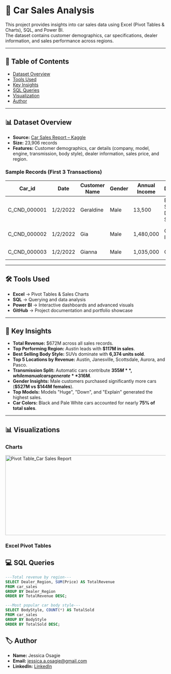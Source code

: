 # 🚗 Car Sales Analysis

This project provides insights into car sales data using Excel (Pivot Tables & Charts), SQL, and Power BI.  
The dataset contains customer demographics, car specifications, dealer information, and sales performance across regions.

---

## 📑 Table of Contents
- [Dataset Overview](#-dataset-overview)
- [Tools Used](#-tools-used)
- [Key Insights](#-key-insights)
- [SQL Queries](#-sql-queries)
- [Visualization](#-visualization)
- [Author](#-author)

---

## 📊 Dataset Overview
- **Source:** [Car Sales Report – Kaggle](https://www.kaggle.com/datasets/missionjee/car-sales-report)  
- **Size:** 23,906 records  
- **Features:** Customer demographics, car details (company, model, engine, transmission, body style), dealer information, sales price, and region.  

### Sample Records (First 3 Transactions)

| Car_id       | Date     | Customer Name | Gender | Annual Income | Dealer_Name                           | Company  | Model     | Engine                       | Transmission | Color | Price ($) | Dealer_No  | Body Style | Phone   | Dealer_Region |
|--------------|----------|---------------|--------|---------------|----------------------------------------|----------|-----------|------------------------------|--------------|-------|-----------|------------|------------|---------|---------------|
| C_CND_000001 | 1/2/2022 | Geraldine     | Male   | 13,500        | Buddy Storbeck's Diesel Service Inc    | Ford     | Expedition| Double Overhead Camshaft     | Auto         | Black | 26,000    | 06457-3834 | SUV        | 8264678 | Middletown    |
| C_CND_000002 | 1/2/2022 | Gia           | Male   | 1,480,000     | C & M Motors Inc                       | Dodge    | Durango  | Double Overhead Camshaft     | Auto         | Black | 19,000    | 60504-7114 | SUV        | Aurora        |
| C_CND_000003 | 1/2/2022 | Gianna        | Male   | 1,035,000     | Capitol KIA                            | Cadillac | Eldorado | Overhead Camshaft            | Manual       | Red   | 31,500    | 38701-8047 | Passenger  | 7298798 | Greenville    |

---

## 🛠️ Tools Used
- **Excel** → Pivot Tables & Sales Charts  
- **SQL** → Querying and data analysis  
- **Power BI** → Interactive dashboards and advanced visuals  
- **GitHub** → Project documentation and portfolio showcase  

---

## 📌 Key Insights
- **Total Revenue:** $672M across all sales records.  
- **Top Performing Region:** Austin leads with **$117M in sales**.  
- **Best Selling Body Style:** SUVs dominate with **6,374 units sold**.  
- **Top 5 Locations by Revenue:** Austin, Janesville, Scottsdale, Aurora, and Pasco.  
- **Transmission Split:** Automatic cars contribute **$355M**, while manual cars generate **$316M**.  
- **Gender Insights:** Male customers purchased significantly more cars (**$527M vs $144M females**).  
- **Top Models:** Models "Huge", "Down", and "Explain" generated the highest sales.  
- **Car Colors:** Black and Pale White cars accounted for nearly **75% of total sales**.
  
---
## 📊 Visualizations  
  
### Charts  

<img width="646" height="251" alt="Pivot Table_Car Sales Report" src="https://github.com/user-attachments/assets/54748c6f-b903-424b-883f-f60d6a04c561" />

### Excel Pivot Tables 

## 💻 SQL Queries


```sql
---Total revenue by region---
SELECT Dealer_Region, SUM(Price) AS TotalRevenue
FROM car_sales
GROUP BY Dealer_Region
ORDER BY TotalRevenue DESC;
```

```sql
---Most popular car body style---
SELECT BodyStyle, COUNT(*) AS TotalSold
FROM car_sales
GROUP BY BodyStyle
ORDER BY TotalSold DESC;
```

## 🏷️ Author  

- **Name:** Jessica Osagie  
- **Email:** jessica.a.osagie@gmail.com   
- **LinkedIn:** [LinkedIn](https://linkedin.com/in/jessica-osagie/)  
